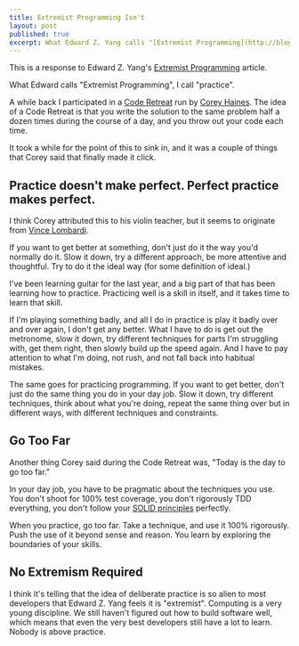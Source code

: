 ```yaml
---
title: Extremist Programming Isn't
layout: post
published: true
excerpt: What Edward Z. Yang calls "[Extremist Programming](http://blog.ezyang.com/2012/11/extremist-programming/)", I call "practice".
---
```


This is a response to Edward Z. Yang's [Extremist Programming](http://blog.ezyang.com/2012/11/extremist-programming/) article.

What Edward calls "Extremist Programming", I call "practice".

A while back I participated in a [Code Retreat](http://coderetreat.org) run by [Corey Haines](http://coreyhaines.com). The idea of a Code Retreat is that you write the solution to the same problem half a dozen times during the course of a day, and you throw out your code each time.

It took a while for the point of this to sink in, and it was a couple of things that Corey said that finally made it click.


## Practice doesn't make perfect. Perfect practice makes perfect.

I think Corey attributed this to his violin teacher, but it seems to originate from [Vince Lombardi](http://en.wikipedia.org/wiki/Vince_Lombardi).

If you want to get better at something, don't just do it the way you'd normally do it. Slow it down, try a different approach, be more attentive and thoughtful. Try to do it the ideal way (for some definition of ideal.)

I've been learning guitar for the last year, and a big part of that has been learning how to practice. Practicing well is a skill in itself, and it takes time to learn that skill.

If I'm playing something badly, and all I do in practice is play it badly over and over again, I don't get any better. What I have to do is get out the metronome, slow it down, try different techniques for parts I'm struggling with, get them right, then slowly build up the speed again. And I have to pay attention to what I'm doing, not rush, and not fall back into habitual mistakes.

The same goes for practicing programming. If you want to get better, don't just do the same thing you do in your day job. Slow it down, try different techniques, think about what you're doing, repeat the same thing over but in different ways, with different techniques and constraints.


## Go Too Far

Another thing Corey said during the Code Retreat was, "Today is the day to go too far."

In your day job, you have to be pragmatic about the techniques you use. You don't shoot for 100% test coverage, you don't rigorously TDD everything, you don't follow your [SOLID principles](http://en.wikipedia.org/wiki/SOLID_(object-oriented_design)) perfectly.

When you practice, go too far. Take a technique, and use it 100% rigorously. Push the use of it beyond sense and reason. You learn by exploring the boundaries of your skills.


## No Extremism Required

I think it's telling that the idea of deliberate practice is so alien to most developers that Edward Z. Yang feels it is "extremist". Computing is a very young discipline. We still haven't figured out how to build software well, which means that even the very best developers still have a lot to learn. Nobody is above practice.
